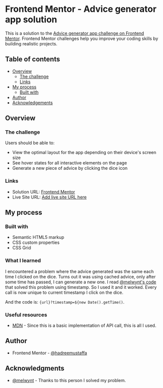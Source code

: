 # Frontend Mentor - Advice generator app solution

This is a solution to the [Advice generator app challenge on Frontend Mentor](https://www.frontendmentor.io/challenges/advice-generator-app-QdUG-13db). Frontend Mentor challenges help you improve your coding skills by building realistic projects.

## Table of contents

- [Overview](#overview)
  - [The challenge](#the-challenge)
  - [Links](#links)
- [My process](#my-process)
  - [Built with](#built-with)
- [Author](#author)
- [Acknowledgements](#acknowledgments)

## Overview

### The challenge

Users should be able to:

- View the optimal layout for the app depending on their device's screen size
- See hover states for all interactive elements on the page
- Generate a new piece of advice by clicking the dice icon

### Links

- Solution URL: [Frontend Mentor](https://www.frontendmentor.io/solutions/advice-generator-app-4r-ELpR1tI)
- Live Site URL: [Add live site URL here](https://hadreemustaffa.github.io/advice-generator-app/)

## My process

### Built with

- Semantic HTML5 markup
- CSS custom properties
- CSS Grid

### What I learned

I encountered a problem where the advice generated was the same each time I clicked on the dice. Turns out it was using cached advice, only after some time has passed, I can generate a new one. I read [@melwynt's code](https://github.com/melwynt/advice-generator-app-main/blob/main/src/App.jsx) that solved this problem using timestamp. So I used it and it worked. Every call is now unique to current timestamp I click on the dice.

And the code is: `{url}?timestamp=${new Date().getTime()`.

### Useful resources

- [MDN](https://developer.mozilla.org/en-US/docs/Web/API/Fetch_API/Using_Fetch) - Since this is a basic implementation of API call, this is all I used.

## Author

- Frontend Mentor - [@hadreemustaffa](https://www.frontendmentor.io/profile/hadreemustaffa)

## Acknowledgments

- [@melwynt](https://www.frontendmentor.io/profile/melwynt) - Thanks to this person I solved my problem.
